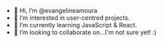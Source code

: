 - 👋 Hi, I’m @evangelineamoura
- 👀 I’m interested in user-centred projects.
- 🌱 I’m currently learning JavaScript & React.
- 💞️ I’m looking to collaborate on...I'm not sure yet! :) 


<!---
evangelineamoura/evangelineamoura is a ✨ special ✨ repository because its `README.md` (this file) appears on your GitHub profile.
You can click the Preview link to take a look at your changes.
--->
